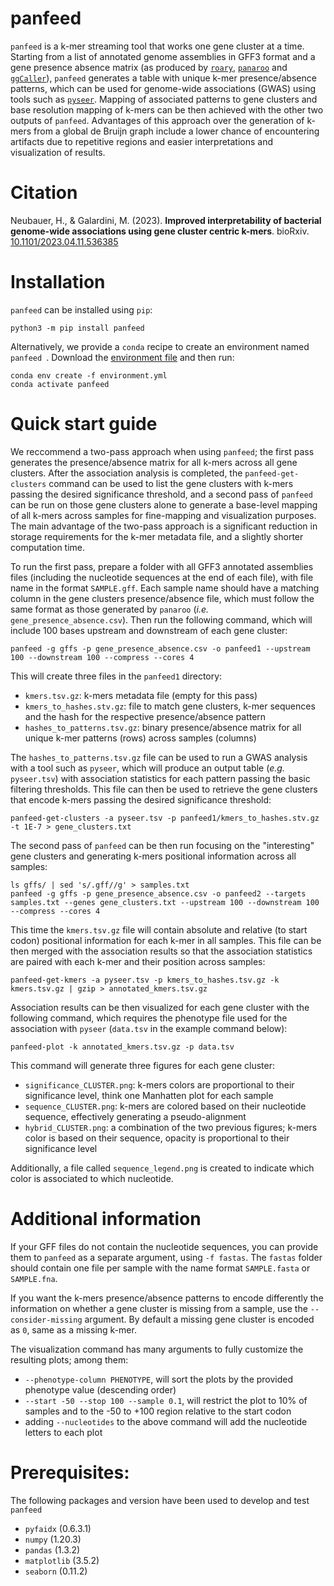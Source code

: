 # panfeed

`panfeed` is a k-mer streaming tool that works one gene cluster at a time.
Starting from a list of annotated genome assemblies in GFF3 format and a gene presence absence matrix (as produced by
[`roary`](https://github.com/sanger-pathogens/Roary), [`panaroo`](https://github.com/gtonkinhill/panaroo/)
and [`ggCaller`](https://github.com/samhorsfield96/ggCaller)),
`panfeed` generates a table with unique k-mer presence/absence patterns,
which can be used for genome-wide associations (GWAS) using tools
such as [`pyseer`](https://github.com/mgalardini/pyseer).
Mapping of associated patterns to gene clusters and base resolution mapping of k-mers can be then achieved with the other two outputs of `panfeed`.
Advantages of this approach over the generation of k-mers from a global de Bruijn
graph include a lower chance of encountering artifacts
due to repetitive regions and easier interpretations and visualization of results.

# Citation

Neubauer, H., & Galardini, M. (2023). **Improved interpretability of bacterial genome-wide associations using gene cluster centric k-mers**. bioRxiv. [10.1101/2023.04.11.536385](https://www.biorxiv.org/content/10.1101/2023.04.11.536385v1)

# Installation

`panfeed` can be installed using `pip`:

    python3 -m pip install panfeed

Alternatively, we provide a `conda` recipe to create an environment 
named `panfeed `. Download the
[environment file](https://raw.githubusercontent.com/microbial-pangenomes-lab/panfeed/main/environment.yml)
and then run:

    conda env create -f environment.yml
    conda activate panfeed

# Quick start guide

We reccommend a two-pass approach when using `panfeed`; the first pass generates the
presence/absence matrix for all k-mers across all gene clusters. After the association
analysis is completed, the `panfeed-get-clusters` command can be used to list the gene
clusters with k-mers passing the desired significance threshold, and a second pass of
`panfeed` can be run on those gene clusters alone to generate a base-level mapping of
all k-mers across samples for fine-mapping and visualization purposes.
The main advantage of the two-pass approach is a significant reduction in storage
requirements for the k-mer metadata file, and a slightly shorter computation time.

To run the first pass, prepare a folder with all GFF3 annotated assemblies files
(including the nucleotide sequences at the end of each file), with
file name in the format `SAMPLE.gff`. Each sample name should have a matching column
in the gene clusters presence/absence file, which must follow the same format as those
generated by `panaroo` (_i.e._ `gene_presence_absence.csv`).
Then run the following command, which will include 100 bases upstream and
downstream of each gene cluster:

    panfeed -g gffs -p gene_presence_absence.csv -o panfeed1 --upstream 100 --downstream 100 --compress --cores 4

This will create three files in the `panfeed1` directory:

* `kmers.tsv.gz`: k-mers metadata file (empty for this pass)
* `kmers_to_hashes.stv.gz`: file to match gene clusters, k-mer sequences and the hash for the respective presence/absence pattern
* `hashes_to_patterns.tsv.gz`: binary presence/absence matrix for all unique k-mer patterns (rows) across samples (columns)

The `hashes_to_patterns.tsv.gz` file can be used to run a GWAS analysis
with a tool such as `pyseer`, which will produce an output table
(_e.g._ `pyseer.tsv`) with association
statistics for each pattern passing the basic filtering thresholds. This file can
then be used to retrieve the gene clusters that encode k-mers passing the desired
significance threshold:

    panfeed-get-clusters -a pyseer.tsv -p panfeed1/kmers_to_hashes.stv.gz -t 1E-7 > gene_clusters.txt

The second pass of `panfeed` can be then run focusing on the "interesting"
gene clusters and generating k-mers positional information across all samples:

    ls gffs/ | sed 's/.gff//g' > samples.txt
    panfeed -g gffs -p gene_presence_absence.csv -o panfeed2 --targets samples.txt --genes gene_clusters.txt --upstream 100 --downstream 100 --compress --cores 4

This time the `kmers.tsv.gz` file will contain absolute and relative (to start codon) positional information
for each k-mer in all samples. This file can be then merged with the association results so that the
association statistics are paired with each k-mer and their position across samples:

    panfeed-get-kmers -a pyseer.tsv -p kmers_to_hashes.tsv.gz -k kmers.tsv.gz | gzip > annotated_kmers.tsv.gz

Association results can be then visualized for each gene cluster with the following command,
which requires the phenotype file used for the association with `pyseer` (`data.tsv`
in the example command below):

    panfeed-plot -k annotated_kmers.tsv.gz -p data.tsv

This command will generate three figures for each gene cluster:

* `significance_CLUSTER.png`: k-mers colors are proportional to their significance level, think one Manhatten plot for each sample
* `sequence_CLUSTER.png`: k-mers are colored based on their nucleotide sequence, effectively generating a pseudo-alignment
* `hybrid_CLUSTER.png`: a combination of the two previous figures; k-mers color is based on their sequence, opacity is proportional to their significance level

Additionally, a file called `sequence_legend.png` is created to indicate which color is associated to which nucleotide.

# Additional information

If your GFF files do not contain the nucleotide sequences, you can provide them to `panfeed`
as a separate argument, using `-f fastas`. The `fastas` folder should contain one file per sample
with the name format `SAMPLE.fasta` or `SAMPLE.fna`.

If you want the k-mers presence/absence patterns to encode differently the information on
whether a gene cluster is missing from a sample, use the `--consider-missing` argument.
By default a missing gene cluster is encoded as `0`, same as a missing k-mer.

The visualization command has many arguments to fully customize the resulting plots;
among them:

* `--phenotype-column PHENOTYPE`, will sort the plots by the provided phenotype value (descending order)
* `--start -50 --stop 100 --sample 0.1`, will restrict the plot to 10% of samples and to the -50 to +100 region relative to the start codon
* adding `--nucleotides` to the above command will add the nucleotide letters to each plot

# Prerequisites:

The following packages and version have been used to develop and test `panfeed`

* `pyfaidx` (0.6.3.1)
* `numpy` (1.20.3)
* `pandas` (1.3.2)
* `matplotlib` (3.5.2)
* `seaborn` (0.11.2)

